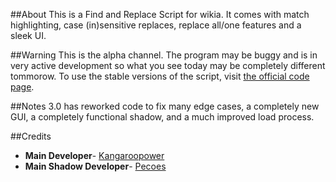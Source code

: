 ##About
This is a Find and Replace Script for wikia. It comes with match highlighting, case (in)sensitive 
replaces, replace all/one features and a sleek UI.

##Warning
This is the alpha channel.
The program may be buggy and is in very active development so what you see today may be completely different tommorow. 
To use the stable versions of the script, visit [the official code page](http://kangaroopower.wikia.com/wiki/Scope).

##Notes
3.0 has reworked code to fix many edge cases, a completely new GUI, a completely functional shadow, and a much improved load process.

##Credits
* **Main Developer**- [Kangaroopower](http://github.com/kangaroopower)
* **Main Shadow Developer**- [Pecoes](http://github.com/pecoes)